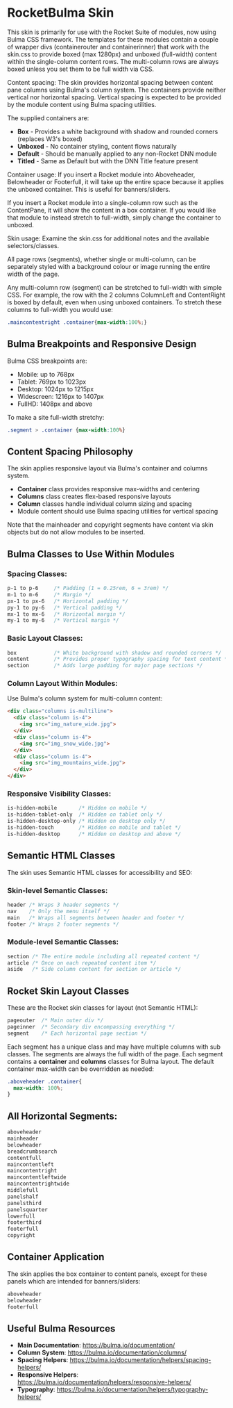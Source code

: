 # RocketBulma Skin

This skin is primarily for use with the Rocket Suite of modules, now using Bulma CSS framework. The templates for these modules contain a couple of wrapper divs (containerouter and containerinner) that work with the skin.css to provide boxed (max 1280px) and unboxed (full-width) content within the single-column content rows. The multi-column rows are always boxed unless you set them to be full width via CSS.

Content spacing:
The skin provides horizontal spacing between content pane columns using Bulma's column system.
The containers provide neither vertical nor horizontal spacing.
Vertical spacing is expected to be provided by the module content using Bulma spacing utilities.

The supplied containers are:
- **Box** - Provides a white background with shadow and rounded corners (replaces W3's boxed)
- **Unboxed** - No container styling, content flows naturally
- **Default** - Should be manually applied to any non-Rocket DNN module
- **Titled** - Same as Default but with the DNN Title feature present

Container usage:
If you insert a Rocket module into Aboveheader, Belowheader or Footerfull, it will take up the entire space because it applies the unboxed container. This is useful for banners/sliders.

If you insert a Rocket module into a single-column row such as the ContentPane, it will show the content in a box container. If you would like that module to instead stretch to full-width, simply change the container to unboxed.

Skin usage:
Examine the skin.css for additional notes and the available selectors/classes.

All page rows (segments), whether single or multi-column, can be separately styled with a background colour or image running the entire width of the page.

Any multi-column row (segment) can be stretched to full-width with simple CSS. For example, the row with the 2 columns ColumnLeft and ContentRight is boxed by default, even when using unboxed containers. To stretch these columns to full-width you would use:
```css
.maincontentright .container{max-width:100%;}
```

## Bulma Breakpoints and Responsive Design

Bulma CSS breakpoints are:
- Mobile: up to 768px
- Tablet: 769px to 1023px  
- Desktop: 1024px to 1215px
- Widescreen: 1216px to 1407px
- FullHD: 1408px and above

To make a site full-width stretchy:
```css
.segment > .container {max-width:100%}
```

## Content Spacing Philosophy

The skin applies responsive layout via Bulma's container and columns system.
- **Container** class provides responsive max-widths and centering
- **Columns** class creates flex-based responsive layouts
- **Column** classes handle individual column sizing and spacing
- Module content should use Bulma spacing utilities for vertical spacing

Note that the mainheader and copyright segments have content via skin objects but do not allow modules to be inserted.

## Bulma Classes to Use Within Modules

### Spacing Classes:
```css
p-1 to p-6     /* Padding (1 = 0.25rem, 6 = 3rem) */
m-1 to m-6     /* Margin */
px-1 to px-6   /* Horizontal padding */
py-1 to py-6   /* Vertical padding */
mx-1 to mx-6   /* Horizontal margin */
my-1 to my-6   /* Vertical margin */
```

### Basic Layout Classes:
```css
box            /* White background with shadow and rounded corners */
content        /* Provides proper typography spacing for text content */
section        /* Adds large padding for major page sections */
```

### Column Layout Within Modules:
Use Bulma's column system for multi-column content:
```html
<div class="columns is-multiline">
  <div class="column is-4">
    <img src="img_nature_wide.jpg">
  </div>
  <div class="column is-4">
    <img src="img_snow_wide.jpg">
  </div>
  <div class="column is-4">
    <img src="img_mountains_wide.jpg">
  </div>
</div>
```

### Responsive Visibility Classes:
```css
is-hidden-mobile       /* Hidden on mobile */
is-hidden-tablet-only  /* Hidden on tablet only */
is-hidden-desktop-only /* Hidden on desktop only */
is-hidden-touch        /* Hidden on mobile and tablet */
is-hidden-desktop      /* Hidden on desktop and above */
```

## Semantic HTML Classes

The skin uses Semantic HTML classes for accessibility and SEO:

### Skin-level Semantic Classes:
```css
header /* Wraps 3 header segments */
nav    /* Only the menu itself */
main   /* Wraps all segments between header and footer */
footer /* Wraps 2 footer segments */
```

### Module-level Semantic Classes:
```css
section /* The entire module including all repeated content */
article /* Once on each repeated content item */
aside   /* Side column content for section or article */
```

## Rocket Skin Layout Classes

These are the Rocket skin classes for layout (not Semantic HTML):

```css
pageouter  /* Main outer div */
pageinner  /* Secondary div encompassing everything */
segment    /* Each horizontal page section */
```

Each segment has a unique class and may have multiple columns with sub classes.
The segments are always the full width of the page.
Each segment contains a **container** and **columns** classes for Bulma layout.
The default container max-width can be overridden as needed:

```css
.aboveheader .container{
  max-width: 100%;
}
```

## All Horizontal Segments:

```css
aboveheader
mainheader
belowheader
breadcrumbsearch
contentfull
maincontentleft
maincontentright
maincontentleftwide
maincontentrightwide
middlefull
panelshalf
panelsthird
panelsquarter
lowerfull
footerthird
footerfull
copyright
```

## Container Application

The skin applies the box container to content panels, except for these panels which are intended for banners/sliders:
```css
aboveheader
belowheader
footerfull
```

## Useful Bulma Resources

- **Main Documentation**: https://bulma.io/documentation/
- **Column System**: https://bulma.io/documentation/columns/
- **Spacing Helpers**: https://bulma.io/documentation/helpers/spacing-helpers/
- **Responsive Helpers**: https://bulma.io/documentation/helpers/responsive-helpers/
- **Typography**: https://bulma.io/documentation/helpers/typography-helpers/
